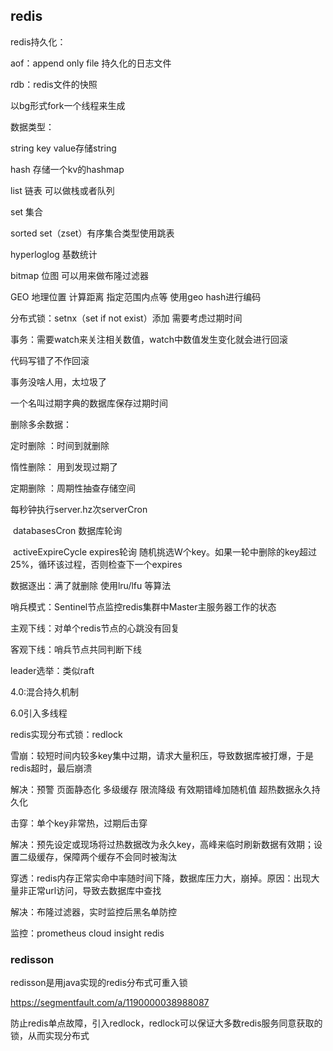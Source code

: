

## redis

redis持久化：

aof：append only file 持久化的日志文件

rdb：redis文件的快照

以bg形式fork一个线程来生成



数据类型：

string 		key value存储string

hash			存储一个kv的hashmap

list 			链表 可以做栈或者队列

set			集合

sorted set（zset）有序集合类型使用跳表

hyperloglog 基数统计

 bitmap 位图 可以用来做布隆过滤器

 GEO 地理位置 计算距离 指定范围内点等 使用geo hash进行编码

分布式锁：setnx（set if not exist）添加 需要考虑过期时间



事务：需要watch来关注相关数值，watch中数值发生变化就会进行回滚

代码写错了不作回滚

事务没啥人用，太垃圾了

一个名叫过期字典的数据库保存过期时间



删除多余数据：

定时删除 ：时间到就删除

惰性删除： 用到发现过期了

定期删除 ：周期性抽查存储空间 

每秒钟执行server.hz次serverCron

​										databasesCron 数据库轮询

​										activeExpireCycle expires轮询 随机挑选W个key。如果一轮中删除的key超过25%，循环该过程，否则检查下一个expires

数据逐出：满了就删除 使用lru/lfu 等算法



哨兵模式：Sentinel节点监控redis集群中Master主服务器工作的状态

主观下线：对单个redis节点的心跳没有回复

客观下线：哨兵节点共同判断下线

leader选举：类似raft



4.0:混合持久机制

6.0引入多线程



redis实现分布式锁：redlock 



雪崩：较短时间内较多key集中过期，请求大量积压，导致数据库被打爆，于是redis超时，最后崩溃

解决：预警 页面静态化 多级缓存 限流降级 有效期错峰加随机值 超热数据永久持久化

击穿：单个key非常热，过期后击穿 

解决：预先设定或现场将过热数据改为永久key，高峰来临时刷新数据有效期；设置二级缓存，保障两个缓存不会同时被淘汰

穿透：redis内存正常实命中率随时间下降，数据库压力大，崩掉。原因：出现大量非正常url访问，导致去数据库中查找

解决：布隆过滤器，实时监控后黑名单防控 

监控：prometheus cloud insight redis





### redisson

redisson是用java实现的redis分布式可重入锁

https://segmentfault.com/a/1190000038988087

防止redis单点故障，引入redlock，redlock可以保证大多数redis服务同意获取的锁，从而实现分布式